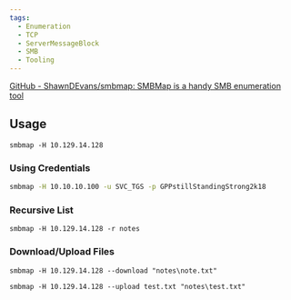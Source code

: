 ```yaml
---
tags:
  - Enumeration
  - TCP
  - ServerMessageBlock
  - SMB
  - Tooling
---
```


[GitHub - ShawnDEvans/smbmap: SMBMap is a handy SMB enumeration tool](https://github.com/ShawnDEvans/smbmap)

## Usage

```shell-session
smbmap -H 10.129.14.128
```
### Using Credentials

```bash
smbmap -H 10.10.10.100 -u SVC_TGS -p GPPstillStandingStrong2k18
```

### Recursive List

```shell-session
smbmap -H 10.129.14.128 -r notes
```

### Download/Upload Files

```shell-session
smbmap -H 10.129.14.128 --download "notes\note.txt"
```

```shell-session
smbmap -H 10.129.14.128 --upload test.txt "notes\test.txt"
```






















